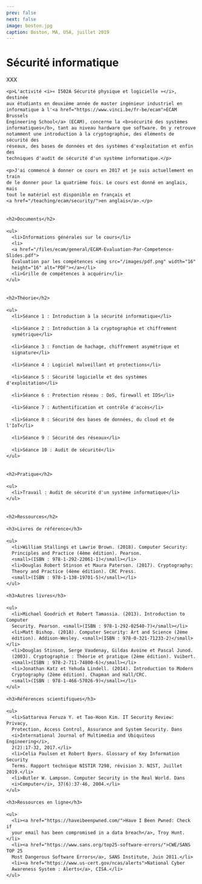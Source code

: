 ```yaml
---
prev: false
next: false
image: boston.jpg
caption: Boston, MA, USA, juillet 2019
---
```


# Sécurité informatique

XXX

    <p>L'activité <i>« I502A Sécurité physique et logicielle »</i>, destinée
    aux étudiants en deuxième année de master ingénieur industriel en
    informatique à l'<a href="https://www.vinci.be/fr-be/ecam">ECAM Brussels
    Engineering School</a> (ECAM), concerne la <b>sécurité des systèmes
    informatiques</b>, tant au niveau hardware que software. On y retrouve
    notamment une introduction à la cryptographie, des éléments de sécurité des
    réseaux, des bases de données et des systèmes d'exploitation et enfin des
    techniques d'audit de sécurité d'un système informatique.</p>

    <p>J'ai commencé à donner ce cours en 2017 et je suis actuellement en train
    de le donner pour la quatrième fois. Le cours est donné en anglais, mais
    tout le matériel est disponible en français et
    <a href="/teaching/ecam/security/">en anglais</a>.</p>


    <h2>Documents</h2>

    <ul>
      <li>Informations générales sur le cours</li>
      <li>
      <a href="/files/ecam/general/ECAM-Evaluation-Par-Competence-Slides.pdf">
      Évaluation par les compétences <img src="/images/pdf.png" width="16"
      height="16" alt="PDF"></a></li>
      <li>Grille de compétences à acquérir</li>
    </ul>


    <h2>Théorie</h2>

    <ul>
      <li>Séance 1 : Introduction à la sécurité informatique</li>

      <li>Séance 2 : Introduction à la cryptographie et chiffrement
      symétrique</li>

      <li>Séance 3 : Fonction de hachage, chiffrement asymétrique et
      signature</li>

      <li>Séance 4 : Logiciel malveillant et protections</li>

      <li>Séance 5 : Sécurité logicielle et des systèmes d'exploitation</li>

      <li>Séance 6 : Protection réseau : DoS, firewall et IDS</li>

      <li>Séance 7 : Authentification et contrôle d'accès</li>

      <li>Séance 8 : Sécurité des bases de données, du cloud et de l'IoT</li>

      <li>Séance 9 : Sécurité des réseaux</li>

      <li>Séance 10 : Audit de sécurité</li>
    </ul>


    <h2>Pratique</h2>

    <ul>
      <li>Travail : Audit de sécurité d'un système informatique</li>
    </ul>


    <h2>Ressources</h2>

    <h3>Livres de référence</h3>

    <ul>
      <li>William Stallings et Lawrie Brown. (2018). Computer Security:
      Principles and Practice (4ème édition). Pearson.
      <small>(ISBN : 978-1-292-22061-1)</small></li>
      <li>Douglas Robert Stinson et Maura Paterson. (2017). Cryptography:
      Theory and Practice (4ème édition). CRC Press.
      <small>(ISBN : 978-1-138-19701-5)</small></li>
    </ul>

    <h3>Autres livres</h3>

    <ul>
      <li>Michael Goodrich et Robert Tamassia. (2013). Introduction to Computer
      Security. Pearson. <small>(ISBN : 978-1-292-02540-7)</small></li>
      <li>Matt Bishop. (2018). Computer Security: Art and Science (2ème
      édition). Addison-Wesley. <small>(ISBN : 978-0-321-71233-2)</small></li>
      <li>Douglas Stinson, Serge Vaudenay, Gildas Avoine et Pascal Junod.
      (2003). Cryptographie : Théorie et pratique (2ème édition). Vuibert.
      <small>(ISBN : 978-2-711-74800-6)</small></li>
      <li>Jonathan Katz et Yehuda Lindell. (2014). Introduction to Modern
      Cryptography (2ème édition). Chapman and Hall/CRC.
      <small>(ISBN : 978-1-466-57026-9)</small></li>
    </ul>

    <h3>Références scientifiques</h3>

    <ul>
      <li>Sattarova Feruza Y. et Tao-Hoon Kim. IT Security Review: Privacy,
      Protection, Access Control, Assurance and System Security. Dans
      <i>International Journal of Multimedia and Ubiquitous Engineering</i>,
      2(2):17-32, 2017.</li>
      <li>Celia Paulsen et Robert Byers. Glossary of Key Information Security
      Terms. Rapport technique NISTIR 7298, révision 3. NIST, Juillet 2019.</li>
      <li>Butler W. Lampson. Computer Security in the Real World. Dans
      <i>Computer</i>, 37(6):37-46, 2004.</li>
    </ul>

    <h3>Ressources en ligne</h3>

    <ul>
      <li><a href="https://haveibeenpwned.com/">Have I Been Pwned: Check if
      your email has been compromised in a data breach</a>, Troy Hunt.</li>
      <li><a href="https://www.sans.org/top25-software-errors/">CWE/SANS TOP 25
      Most Dangerous Software Errors</a>, SANS Institute, Juin 2011.</li>
      <li><a href="https://www.us-cert.gov/ncas/alerts">National Cyber
      Awareness System : Alerts</a>, CISA.</li>
    </ul>
